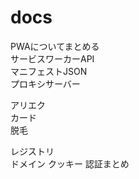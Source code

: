 # docs
PWAについてまとめる  
サービスワーカーAPI  
マニフェストJSON  
プロキシサーバー

アリエク  
カード  
脱毛  

レジストリ  
ドメイン
クッキー
認証まとめ

